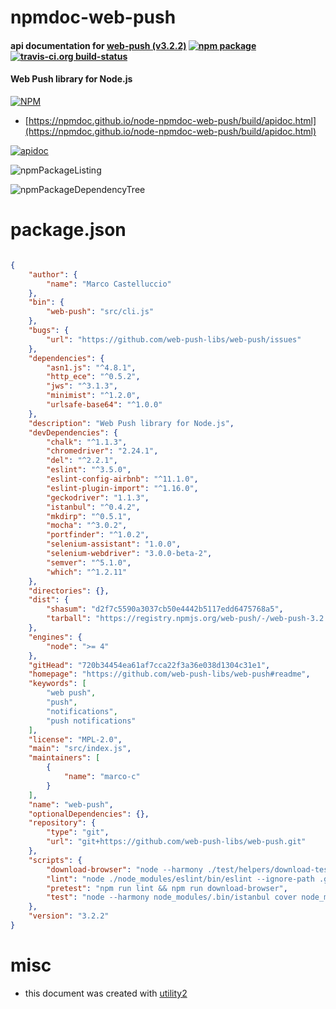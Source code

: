 # npmdoc-web-push

#### api documentation for  [web-push (v3.2.2)](https://github.com/web-push-libs/web-push#readme)  [![npm package](https://img.shields.io/npm/v/npmdoc-web-push.svg?style=flat-square)](https://www.npmjs.org/package/npmdoc-web-push) [![travis-ci.org build-status](https://api.travis-ci.org/npmdoc/node-npmdoc-web-push.svg)](https://travis-ci.org/npmdoc/node-npmdoc-web-push)

#### Web Push library for Node.js

[![NPM](https://nodei.co/npm/web-push.png?downloads=true&downloadRank=true&stars=true)](https://www.npmjs.com/package/web-push)

- [https://npmdoc.github.io/node-npmdoc-web-push/build/apidoc.html](https://npmdoc.github.io/node-npmdoc-web-push/build/apidoc.html)

[![apidoc](https://npmdoc.github.io/node-npmdoc-web-push/build/screenCapture.buildCi.browser.%252Ftmp%252Fbuild%252Fapidoc.html.png)](https://npmdoc.github.io/node-npmdoc-web-push/build/apidoc.html)

![npmPackageListing](https://npmdoc.github.io/node-npmdoc-web-push/build/screenCapture.npmPackageListing.svg)

![npmPackageDependencyTree](https://npmdoc.github.io/node-npmdoc-web-push/build/screenCapture.npmPackageDependencyTree.svg)



# package.json

```json

{
    "author": {
        "name": "Marco Castelluccio"
    },
    "bin": {
        "web-push": "src/cli.js"
    },
    "bugs": {
        "url": "https://github.com/web-push-libs/web-push/issues"
    },
    "dependencies": {
        "asn1.js": "^4.8.1",
        "http_ece": "^0.5.2",
        "jws": "^3.1.3",
        "minimist": "^1.2.0",
        "urlsafe-base64": "^1.0.0"
    },
    "description": "Web Push library for Node.js",
    "devDependencies": {
        "chalk": "^1.1.3",
        "chromedriver": "2.24.1",
        "del": "^2.2.1",
        "eslint": "^3.5.0",
        "eslint-config-airbnb": "^11.1.0",
        "eslint-plugin-import": "^1.16.0",
        "geckodriver": "1.1.3",
        "istanbul": "^0.4.2",
        "mkdirp": "^0.5.1",
        "mocha": "^3.0.2",
        "portfinder": "^1.0.2",
        "selenium-assistant": "1.0.0",
        "selenium-webdriver": "3.0.0-beta-2",
        "semver": "^5.1.0",
        "which": "^1.2.11"
    },
    "directories": {},
    "dist": {
        "shasum": "d2f7c5590a3037cb50e4442b5117edd6475768a5",
        "tarball": "https://registry.npmjs.org/web-push/-/web-push-3.2.2.tgz"
    },
    "engines": {
        "node": ">= 4"
    },
    "gitHead": "720b34454ea61af7cca22f3a36e038d1304c31e1",
    "homepage": "https://github.com/web-push-libs/web-push#readme",
    "keywords": [
        "web push",
        "push",
        "notifications",
        "push notifications"
    ],
    "license": "MPL-2.0",
    "main": "src/index.js",
    "maintainers": [
        {
            "name": "marco-c"
        }
    ],
    "name": "web-push",
    "optionalDependencies": {},
    "repository": {
        "type": "git",
        "url": "git+https://github.com/web-push-libs/web-push.git"
    },
    "scripts": {
        "download-browser": "node --harmony ./test/helpers/download-test-browsers.js",
        "lint": "node ./node_modules/eslint/bin/eslint --ignore-path .gitignore '.'",
        "pretest": "npm run lint && npm run download-browser",
        "test": "node --harmony node_modules/.bin/istanbul cover node_modules/.bin/_mocha -- --ui tdd test/test*"
    },
    "version": "3.2.2"
}
```



# misc
- this document was created with [utility2](https://github.com/kaizhu256/node-utility2)
